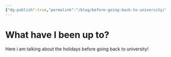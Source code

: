 ```yaml
---
{"dg-publish":true,"permalink":"/blog/before-going-back-to-university/"}
---
```


# What have I been up to?
Here i am talking about the holidays before going back to university!